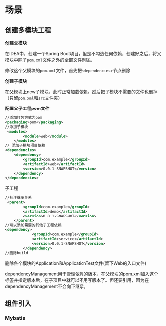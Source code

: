 # 场景

## 创建多模块工程

**创建父模块**

在IDEA中，创建一个Spring Boot项目，但是不勾选任何依赖，创建好之后，将父模块中除了`pom.xml`文件之外的全部文件删除。

修改这个父模块的`pom.xml`文件，首先把`<dependencies>`节点删除

**创建子模块**

在父模块上new子模块，此时正常加载依赖。然后把子模块不需要的文件也删掉（只留`pom.xml`和`src`文件夹）

**配置父子工程pom文件**

~~~xml
//添加打包方式为pom 
<packaging>pom</packaging>
//添加子模块
 <modules>
        <module>web</module>
    </modules>
// 添加子模块项目依赖
<dependencies>
    <dependency>
        <groupId>com.example</groupId>
        <artifactId>web</artifactId>
        <version>0.0.1-SNAPSHOT</version>
    </dependency>
</dependencies>

~~~

子工程

~~~xml
//标注继承关系
 <parent>
        <groupId>com.example</groupId>
        <artifactId>demo</artifactId>
        <version>0.0.1-SNAPSHOT</version>
    </parent>
//可以添加需要的其他子工程依赖
<dependency>
            <groupId>com.example</groupId>
            <artifactId>service</artifactId>
            <version>0.0.1-SNAPSHOT</version>
        </dependency>
//删除build
~~~

删除各个模块的Application和ApplicationTest文件(留下Web的入口文件)

dependencyManagement用于管理依赖的版本，在父模块的pom.xml加入这个标签并指定版本后，在子项目中就可以不用写版本了。但还要引用，因为在dependencyManagement不会向下继承。

## 组件引入

### Mybatis


